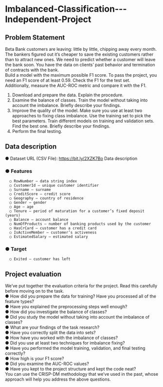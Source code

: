 # Imbalanced-Classification---Independent-Project

## Problem Statement
Beta Bank customers are leaving: little by little, chipping away every month. The bankers
figured out it’s cheaper to save the existing customers rather than to attract new ones.
We need to predict whether a customer will leave the bank soon. You have the data on
clients’ past behavior and termination of contracts with the bank.<br />
Build a model with the maximum possible F1 score. To pass the project, you need an F1
score of at least 0.59. Check the F1 for the test set.<br />
Additionally, measure the AUC-ROC metric and compare it with the F1.<br />
1. Download and prepare the data. Explain the procedure.<br />
2. Examine the balance of classes. Train the model without taking into account the
imbalance. Briefly describe your findings.<br />
3. Improve the quality of the model. Make sure you use at least two approaches to
fixing class imbalance. Use the training set to pick the best parameters. Train
different models on training and validation sets. Find the best one. Briefly
describe your findings.<br />
4. Perform the final testing.<br />

## Data description
● Dataset URL (CSV File): https://bit.ly/2XZK7Bo
Data description
### ● Features
      ○ RowNumber — data string index
      ○ CustomerId — unique customer identifier
      ○ Surname — surname
      ○ CreditScore — credit score
      ○ Geography — country of residence
      ○ Gender — gender
      ○ Age — age
      ○ Tenure — period of maturation for a customer’s fixed deposit (years)
      ○ Balance — account balance
      ○ NumOfProducts — number of banking products used by the customer
      ○ HasCrCard — customer has a credit card
      ○ IsActiveMember — customer’s activeness
      ○ EstimatedSalary — estimated salary
### ● Target
      ○ Exited — сustomer has left

## Project evaluation
We’ve put together the evaluation criteria for the project. Read this carefully before
moving on to the task.<br />
● How did you prepare the data for training? Have you processed all of the feature
types?<br />
● Have you explained the preprocessing steps well enough?<br />
● How did you investigate the balance of classes?<br />
● Did you study the model without taking into account the imbalance of classes?<br />
● What are your findings of the task research?<br />
● Have you correctly split the data into sets?<br />
● How have you worked with the imbalance of classes?<br />
● Did you use at least two techniques for imbalance fixing?<br />
● Have you performed the model training, validation, and final testing correctly?<br />
● How high is your F1 score?<br />
● Did you examine the AUC-ROC values?<br />
● Have you kept to the project structure and kept the code neat?<br />
You can use the CRISP-DM methodology that we’ve used in the past, whose approach
will help you address the above questions.
